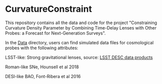 # CurvatureConstraint
This repository contains all the data and code for the project "Constraining Curvature Density Parameter by Combining Time-Delay Lenses with Other Probes: a Forecast for Next-Generation Surveys". 

In the [Data](/Data) directory, users can find simulated data files for cosmological probes with the following attributes:

LSST-like: Strong gravitational lenses, source: [LSST DESC data products](https://lsstdesc.org/)

Roman-like                          SNe, Hounsell et al 2018

DESI-like                             BAO, Font-Ribera et al 2016   
